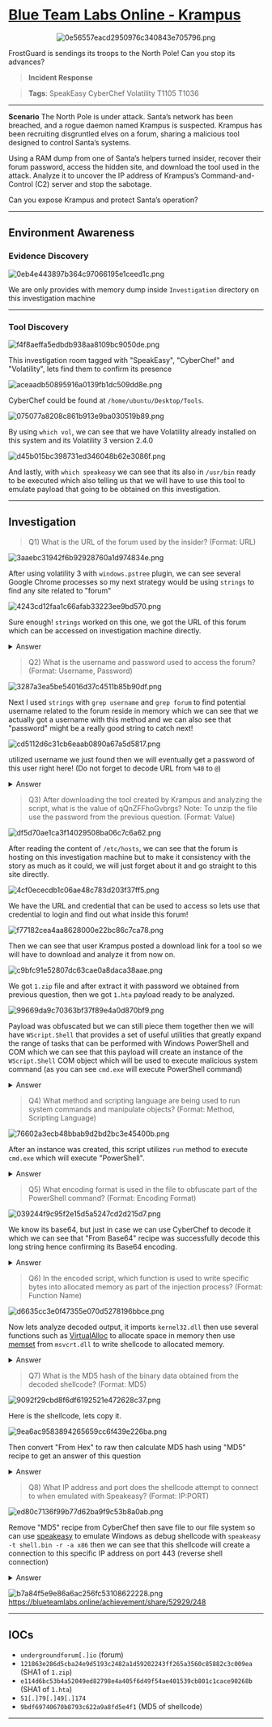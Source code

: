 # [Blue Team Labs Online - Krampus](https://blueteamlabs.online/home/investigation/krampus-79226a7f4f)
<div align=center>

![0e56557eacd2950976c340843e705796.png](/resources/0e56557eacd2950976c340843e705796.png)
</div>
FrostGuard is sendings its troops to the North Pole! Can you stop its advances?

>**Incident Response**

>**Tags**: SpeakEasy CyberChef Volatility T1105 T1036
* * *
**Scenario**
The North Pole is under attack. Santa’s network has been breached, and a rogue daemon named Krampus is suspected. Krampus has been recruiting disgruntled elves on a forum, sharing a malicious tool designed to control Santa’s systems.

Using a RAM dump from one of Santa’s helpers turned insider, recover their forum password, access the hidden site, and download the tool used in the attack. Analyze it to uncover the IP address of Krampus’s Command-and-Control (C2) server and stop the sabotage.

Can you expose Krampus and protect Santa’s operation?
* * *
## Environment Awareness
### Evidence Discovery
![0eb4e443897b364c97066195e1ceed1c.png](/resources/0eb4e443897b364c97066195e1ceed1c.png)

We are only provides with memory dump inside `Investigation` directory on this investigation machine
***
### Tool Discovery
![f4f8aeffa5edbdb938aa8109bc9050de.png](/resources/f4f8aeffa5edbdb938aa8109bc9050de.png)

This investigation room tagged with "SpeakEasy", "CyberChef" and "Volatility", lets find them to confirm its presence 

![aceaadb50895916a0139fb1dc509dd8e.png](/resources/aceaadb50895916a0139fb1dc509dd8e.png)

CyberChef could be found at `/home/ubuntu/Desktop/Tools`.

![075077a8208c861b913e9ba030519b89.png](/resources/075077a8208c861b913e9ba030519b89.png)

By using `which vol`, we can see that we have Volatility already installed on this system and its Volatility 3 version 2.4.0

![d45b015bc398731ed346048b62e3086f.png](/resources/d45b015bc398731ed346048b62e3086f.png)

And lastly, with `which speakeasy` we can see that its also in `/usr/bin` ready to be executed which also telling us that we will have to use this tool to emulate payload that going to be obtained on this investigation.

***
## Investigation 
>Q1) What is the URL of the forum used by the insider? (Format: URL)

![3aaebc31942f6b92928760a1d974834e.png](/resources/3aaebc31942f6b92928760a1d974834e.png)

After using volatility 3 with `windows.pstree` plugin, we can see several Google Chrome processes so my next strategy would be using `strings` to find any site related to "forum"

![4243cd12faa1c66afab33223ee9bd570.png](/resources/4243cd12faa1c66afab33223ee9bd570.png)

Sure enough! `strings` worked on this one, we got the URL of this forum which can be accessed on investigation machine directly.

<details>
  <summary>Answer</summary>
<pre><code>http://undergroundforum.io/</code></pre>
</details>

>Q2) What is the username and password used to access the forum? (Format: Username, Password)

![3287a3ea5be54016d37c4511b85b90df.png](/resources/3287a3ea5be54016d37c4511b85b90df.png)

Next I used `strings` with `grep username` and `grep forum` to find potential username related to the forum reside in memory which we can see that we actually got a username with this method and we can also see that "password" might be a really good string to catch next!

![cd5112d6c31cb6eaab0890a67a5d5817.png](/resources/cd5112d6c31cb6eaab0890a67a5d5817.png)

utilized username we just found then we will eventually get a password of this user right here! (Do not forget to decode URL from `%40` to `@`)

<details>
  <summary>Answer</summary>
<pre><code>SnowHacker, Moon@2024</code></pre>
</details>

>Q3) After downloading the tool created by Krampus and analyzing the script, what is the value of qQnZFFhoGvbrgs? Note: To unzip the file use the password from the previous question. (Format: Value)

![df5d70ae1ca3f14029508ba06c7c6a62.png](/resources/df5d70ae1ca3f14029508ba06c7c6a62.png)

After reading the content of `/etc/hosts`, we can see that the forum is hosting on this investigation machine but to make it consistency with the story as much as it could, we will just forget about it and go straight to this site directly.

![4cf0ececdb1c06ae48c783d203f37ff5.png](/resources/4cf0ececdb1c06ae48c783d203f37ff5.png)

We have the URL and credential that can be used to access so lets use that credential to login and find out what inside this forum!

![f77182cea4aa8628000e22bc86c7ca78.png](/resources/f77182cea4aa8628000e22bc86c7ca78.png)

Then we can see that user Krampus posted a download link for a tool so we will have to download and analyze it from now on.

![c9bfc91e52807dc63cae0a8daca38aae.png](/resources/c9bfc91e52807dc63cae0a8daca38aae.png)

We got `1.zip` file and after extract it with password we obtained from previous question, then we got `1.hta` payload ready to be analyzed.

![99669da9c70363bf37f89e4a0d870bf9.png](/resources/99669da9c70363bf37f89e4a0d870bf9.png)

Payload was obfuscated but we can still piece them together then we will have `WScript.Shell` that provides a set of useful utilities that greatly expand the range of tasks that can be performed with Windows PowerShell and COM which we can see that this payload will create an instance of the `WScript.Shell` COM object which will be used to execute malicious system command (as you can see `cmd.exe` will execute PowerShell command)

<details>
  <summary>Answer</summary>
<pre><code>WScript.Shell</code></pre>
</details>

>Q4) What method and scripting language are being used to run system commands and manipulate objects? (Format: Method, Scripting Language)

![76602a3ecb48bbab9d2bd2bc3e45400b.png](/resources/76602a3ecb48bbab9d2bd2bc3e45400b.png)

After an instance was created, this script utilizes `run` method to execute `cmd.exe` which will execute "PowerShell". 
<details>
  <summary>Answer</summary>
<pre><code>run, powershell</code></pre>
</details>

>Q5) What encoding format is used in the file to obfuscate part of the PowerShell command? (Format: Encoding Format)

![039244f9c95f2e15d5a5247cd2d215d7.png](/resources/039244f9c95f2e15d5a5247cd2d215d7.png)

We know its base64, but just in case we can use CyberChef to decode it which we can see that "From Base64" recipe was successfully decode this long string hence confirming its Base64 encoding.

<details>
  <summary>Answer</summary>
<pre><code>base64</code></pre>
</details>

>Q6) In the encoded script, which function is used to write specific bytes into allocated memory as part of the injection process? (Format: Function Name)

![d6635cc3e0f47355e070d5278196bbce.png](/resources/d6635cc3e0f47355e070d5278196bbce.png)

Now lets analyze decoded output, it imports `kernel32.dll` then use several functions such as [VirtualAlloc](https://learn.microsoft.com/en-us/windows/win32/api/memoryapi/nf-memoryapi-virtualalloc) to allocate space in memory then use [memset](https://learn.microsoft.com/en-us/cpp/c-runtime-library/reference/memset-wmemset?view=msvc-170) from `msvcrt.dll` to write shellcode to allocated memory.

<details>
  <summary>Answer</summary>
<pre><code>memset</code></pre>
</details>

>Q7) What is the MD5 hash of the binary data obtained from the decoded shellcode? (Format: MD5)

![9092f29cbd8f6df6192521e472628c37.png](/resources/9092f29cbd8f6df6192521e472628c37.png)

Here is the shellcode, lets copy it.

![9ea6ac9583894265659cc6f439e226ba.png](/resources/9ea6ac9583894265659cc6f439e226ba.png)

Then convert "From Hex" to raw then calculate MD5 hash using "MD5" recipe to get an answer of this question
<details>
  <summary>Answer</summary>
<pre><code>9bdf69740670b8793c622a9a8fd5e4f1</code></pre>
</details>

>Q8) What IP address and port does the shellcode attempt to connect to when emulated with Speakeasy? (Format: IP:PORT)

![ed80c7136f99b77d62ba9f9c53b8a0ab.png](/resources/ed80c7136f99b77d62ba9f9c53b8a0ab.png)

Remove "MD5" recipe from CyberChef then save file to our file system so can use [speakeasy](https://github.com/mandiant/speakeasy) to emulate Windows as debug shellcode with `speakeasy -t shell.bin -r -a x86` then we can see that this shellcode will create a connection to this specific IP address on port 443 (reverse shell connection)
<details>
  <summary>Answer</summary>
<pre><code>51.79.49.174:443</code></pre>
</details>

![b7a84f5e9e86a6ac256fc53108622228.png](/resources/b7a84f5e9e86a6ac256fc53108622228.png)
https://blueteamlabs.online/achievement/share/52929/248
***
## IOCs
- `undergroundforum[.]io` (forum)
- `121863e286d5cba24e9d5193c2482a1d59202243ff265a3560c85882c3c009ea` (SHA1 of `1.zip`)
- `e114d6bc53b4a52049ed82798e4a405f6d49f54ae401539cb801c1cace90268b` (SHA1 of `1.hta`)
- `51[.]79[.]49[.]174`
- `9bdf69740670b8793c622a9a8fd5e4f1` (MD5 of shellcode)
* * *